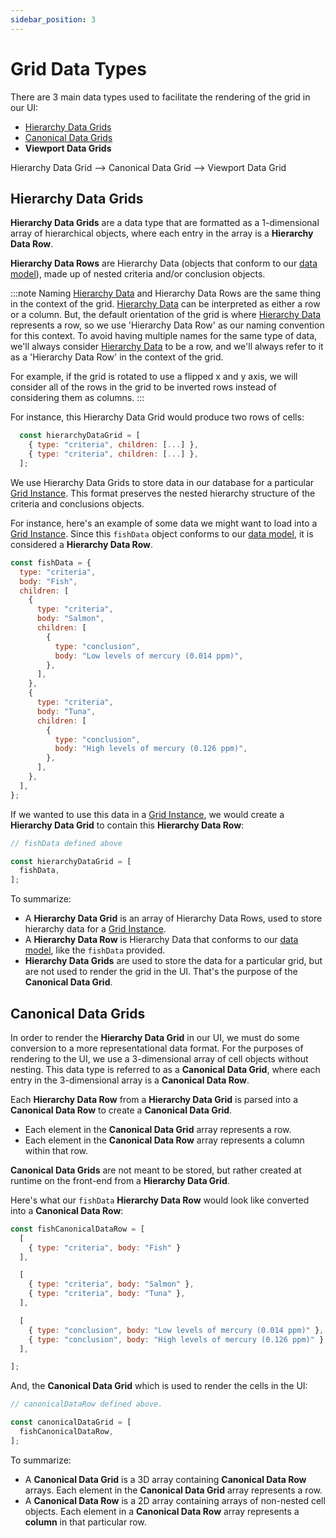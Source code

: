 ```yaml
---
sidebar_position: 3
---
```


# Grid Data Types
There are 3 main data types used to facilitate the rendering of the grid in our UI:

- [Hierarchy Data Grids](./grid-data-types#hierarchy-data-grids)
- [Canonical Data Grids](./grid-data-types#canonical-data-grids)
- **Viewport Data Grids**

Hierarchy Data Grid --> Canonical Data Grid --> Viewport Data Grid

## Hierarchy Data Grids

**Hierarchy Data Grids** are a data type that are formatted as a 1-dimensional array of hierarchical objects, where each entry in the array is a **Hierarchy Data Row**.

**Hierarchy Data Rows** are Hierarchy Data (objects that conform to our [data model](./grid-data-model.md)), made up of nested criteria and/or conclusion objects.

:::note Naming
[Hierarchy Data](./grid-data-model.md) and Hierarchy Data Rows are the same thing in the context of the grid. [Hierarchy Data](./grid-data-model.md) can be interpreted as either a row or a column. But, the default orientation of the grid is where [Hierarchy Data](./grid-data-model.md) represents a row, so we use 'Hierarchy Data Row' as our naming convention for this context. To avoid having multiple names for the same type of data, we'll always consider [Hierarchy Data](./grid-data-model.md) to be a row, and we'll always refer to it as a 'Hierarchy Data Row' in the context of the grid.

For example, if the grid is rotated to use a flipped x and y axis, we will consider all of the rows in the grid to be inverted rows instead of considering them as columns.
:::

For instance, this Hierarchy Data Grid would produce two rows of cells:

```js
  const hierarchyDataGrid = [
    { type: "criteria", children: [...] },
    { type: "criteria", children: [...] },
  ];
```

We use Hierarchy Data Grids to store data in our database for a particular [Grid Instance](./grid-instances.md). This format preserves the nested hierarchy structure of the criteria and conclusions objects.

For instance, here's an example of some data we might want to load into a [Grid Instance](./grid-instances.md). Since this `fishData` object conforms to our [data model](./grid-data-model.md), it is considered a **Hierarchy Data Row**.

```js
const fishData = {
  type: "criteria",
  body: "Fish",
  children: [
    {
      type: "criteria",
      body: "Salmon",
      children: [
        {
          type: "conclusion",
          body: "Low levels of mercury (0.014 ppm)",
        },
      ],
    },
    {
      type: "criteria",
      body: "Tuna",
      children: [
        {
          type: "conclusion",
          body: "High levels of mercury (0.126 ppm)",
        },
      ],
    },
  ],
};
```

If we wanted to use this data in a [Grid Instance](./grid-instances.md), we would create a **Hierarchy Data Grid** to contain this **Hierarchy Data Row**:

```js
// fishData defined above

const hierarchyDataGrid = [
  fishData,
];

```
To summarize:

- A **Hierarchy Data Grid** is an array of Hierarchy Data Rows, used to store hierarchy data for a [Grid Instance](./grid-instances.md).
- A **Hierarchy Data Row** is Hierarchy Data that conforms to our [data model](./grid-data-model.md), like the `fishData` provided.
- **Hierarchy Data Grids** are used to store the data for a particular grid, but are not used to render the grid in the UI. That's the purpose of the **Canonical Data Grid**.

## Canonical Data Grids

In order to render the **Hierarchy Data Grid** in our UI, we must do some conversion to a more representational data format. For the purposes of rendering to the UI, we use a 3-dimensional array of cell objects without nesting. This data type is referred to as a **Canonical Data Grid**, where each entry in the 3-dimensional array is a **Canonical Data Row**.

Each **Hierarchy Data Row** from a **Hierarchy Data Grid** is parsed into a **Canonical Data Row** to create a **Canonical Data Grid**.

- Each element in the **Canonical Data Grid** array represents a row.
- Each element in the **Canonical Data Row** array represents a column within that row.

**Canonical Data Grids** are not meant to be stored, but rather created at runtime on the front-end from a **Hierarchy Data Grid**.


Here's what our `fishData` **Hierarchy Data Row** would look like converted into a **Canonical Data Row**:

```js
const fishCanonicalDataRow = [
  [ 
    { type: "criteria", body: "Fish" } 
  ],

  [
    { type: "criteria", body: "Salmon" },
    { type: "criteria", body: "Tuna" },
  ],

  [
    { type: "conclusion", body: "Low levels of mercury (0.014 ppm)" },
    { type: "conclusion", body: "High levels of mercury (0.126 ppm)" },
  ],

];

```

And, the **Canonical Data Grid** which is used to render the cells in the UI:

```js
// canonicalDataRow defined above.

const canonicalDataGrid = [
  fishCanonicalDataRow,
];
```

To summarize:

- A **Canonical Data Grid** is a 3D array containing **Canonical Data Row** arrays. Each element in the **Canonical Data Grid** array represents a row.
- A **Canonical Data Row** is a 2D array containing arrays of non-nested cell objects. Each element in a **Canonical Data Row** array represents a **column** in that particular row.

